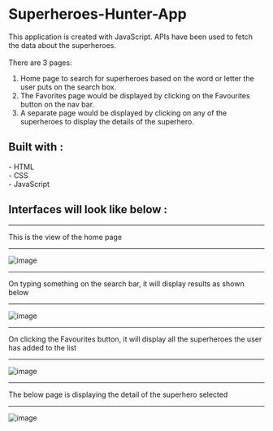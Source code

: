 <h1>Superheroes-Hunter-App</h1>

This application is created with JavaScript. APIs have been used to fetch the data about the superheroes.
<br><br>
There are 3 pages:
  1. Home page to search for superheroes based on the word or letter the user puts on the search box.
  2. The Favorites page would be displayed by clicking on the Favourites button on the nav bar.
  3. A separate page would be displayed by clicking on any of the superheroes to display the details of the superhero.

<h2>Built with :</h2>
  -   HTML<br>
  -   CSS<br>
  -   JavaScript<br>


<h2>Interfaces will look like below :</h2>

<hr>This is the view of the home page<hr>

![image](https://github.com/Susmita-Karmakar/Superheroes-Hunter-App/assets/67648510/9c734939-5906-4a9b-80db-0ad4dcb9ce04)

<hr>On typing something on the search bar, it will display results as shown below<hr>

![image](https://github.com/Susmita-Karmakar/Superheroes-Hunter-App/assets/67648510/324a518e-4120-4d6e-8532-ac4acda296ba)

<hr>On clicking the Favourites button, it will display all the superheroes the user has added to the list<hr>

![image](https://github.com/Susmita-Karmakar/Superheroes-Hunter-App/assets/67648510/b22d8d78-50d2-4cb4-a083-2aa7ce34da46)

<hr>The below page is displaying the detail of the superhero selected<hr>

![image](https://github.com/Susmita-Karmakar/Superheroes-Hunter-App/assets/67648510/ab02de20-c413-42d3-acf9-e3a6e05b71d2)
